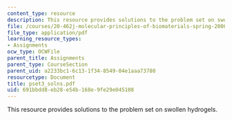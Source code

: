 ```yaml
---
content_type: resource
description: This resource provides solutions to the problem set on swollen hydrogels.
file: /courses/20-462j-molecular-principles-of-biomaterials-spring-2006/691bbdd8eb28e54b168e9fe29e045108_pset3_solns.pdf
file_type: application/pdf
learning_resource_types:
- Assignments
ocw_type: OCWFile
parent_title: Assignments
parent_type: CourseSection
parent_uid: a2233bc1-6c13-1f34-8549-04e1aaa73780
resourcetype: Document
title: pset3_solns.pdf
uid: 691bbdd8-eb28-e54b-168e-9fe29e045108
---
```

This resource provides solutions to the problem set on swollen hydrogels.